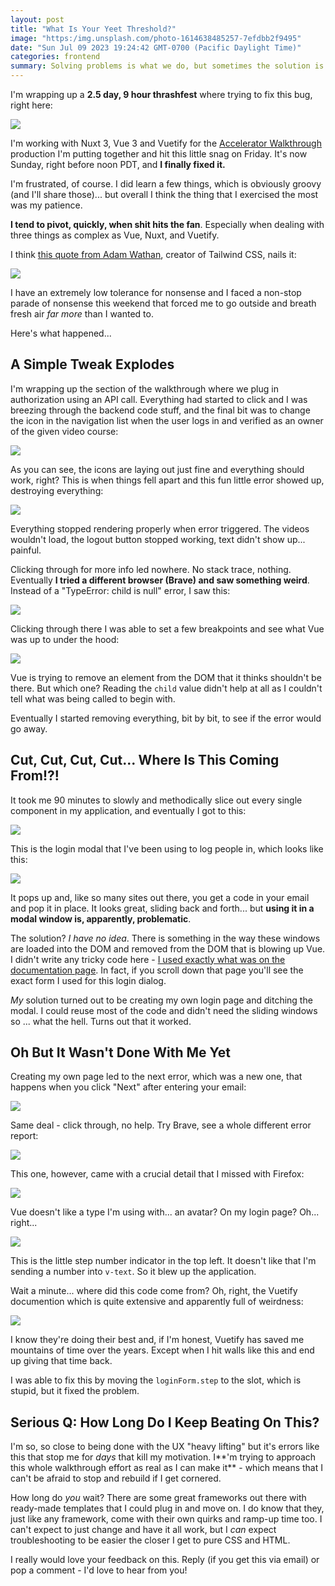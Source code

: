```yaml
---
layout: post
title: "What Is Your Yeet Threshold?"
image: "https:/img.unsplash.com/photo-1614638485257-7efdbb2f9495"
date: "Sun Jul 09 2023 19:24:42 GMT-0700 (Pacific Daylight Time)"
categories: frontend
summary: Solving problems is what we do, but sometimes the solution is to burn it all down and start again, learning from your mistakes. How do you make this choice?      
---
```


I'm wrapping up a **2.5 day, 9 hour thrashfest** where trying to fix this bug, right here:

![](/img/2023/07/screenshot_17.jpg)

I'm working with Nuxt 3, Vue 3 and Vuetify for the [Accelerator Walkthrough](%5F%5FGHOST%5FURL%5F%5F/frontend-accelerator/) production I'm putting together and hit this little snag on Friday. It's now Sunday, right before noon PDT, and **I finally fixed it.**

I'm frustrated, of course. I did learn a few things, which is obviously groovy (and I'll share those)... but overall I think the thing that I exercised the most was my patience.

**I tend to pivot, quickly, when shit hits the fan**. Especially when dealing with three things as complex as Vue, Nuxt, and Vuetify.

I think [this quote from Adam Wathan](https://adamwathan.me/renderless-components-in-vuejs/), creator of Tailwind CSS, nails it:

![](/img/2023/07/screenshot_18.jpg)

I have an extremely low tolerance for nonsense and I faced a non-stop parade of nonsense this weekend that forced me to go outside and breath fresh air _far more_ than I wanted to.

Here's what happened...

## A Simple Tweak Explodes

I'm wrapping up the section of the walkthrough where we plug in authorization using an API call. Everything had started to click and I was breezing through the backend code stuff, and the final bit was to change the icon in the navigation list when the user logs in and verified as an owner of the given video course:

![](/img/2023/07/screenshot_19.jpg)

As you can see, the icons are laying out just fine and everything should work, right? This is when things fell apart and this fun little error showed up, destroying everything:

![](/img/2023/07/screenshot_17-1.jpg)

Everything stopped rendering properly when error triggered. The videos wouldn't load, the logout button stopped working, text didn't show up... painful.

Clicking through for more info led nowhere. No stack trace, nothing. Eventually **I tried a different browser (Brave) and saw something weird**. Instead of a "TypeError: child is null" error, I saw this:

![](/img/2023/07/screenshot_20.jpg)

Clicking through there I was able to set a few breakpoints and see what Vue was up to under the hood:

![](/img/2023/07/screenshot_21.jpg)

Vue is trying to remove an element from the DOM that it thinks shouldn't be there. But which one? Reading the `child` value didn't help at all as I couldn't tell what was being called to begin with.

Eventually I started removing everything, bit by bit, to see if the error would go away.

## Cut, Cut, Cut, Cut... Where Is This Coming From!?!

It took me 90 minutes to slowly and methodically slice out every single component in my application, and eventually I got to this:

![](/img/2023/07/screenshot_22.jpg)

This is the login modal that I've been using to log people in, which looks like this:

![](/img/2023/07/screenshot_23.jpg)

It pops up and, like so many sites out there, you get a code in your email and pop it in place. It looks great, sliding back and forth... but **using it in a modal window is, apparently, problematic**.

The solution? _I have no idea_. There is something in the way these windows are loaded into the DOM and removed from the DOM that is blowing up Vue. I didn't write any tricky code here - [I used exactly what was on the documentation page](https://vuetifyjs.com/en/components/windows/). In fact, if you scroll down that page you'll see the exact form I used for this login dialog.

_My_ solution turned out to be creating my own login page and ditching the modal. I could reuse most of the code and didn't need the sliding windows so ... what the hell. Turns out that it worked.

## Oh But It Wasn't Done With Me Yet

Creating my own page led to the next error, which was a new one, that happens when you click "Next" after entering your email:

![](/img/2023/07/screenshot_24.jpg)

Same deal - click through, no help. Try Brave, see a whole different error report:

![](/img/2023/07/screenshot_25.jpg)

This one, however, came with a crucial detail that I missed with Firefox:

![](/img/2023/07/screenshot_28.jpg)

Vue doesn't like a type I'm using with... an avatar? On my login page? Oh... right...

![](/img/2023/07/screenshot_26.jpg)

This is the little step number indicator in the top left. It doesn't like that I'm sending a number into `v-text`. So it blew up the application.

Wait a minute... where did this code come from? Oh, right, the Vuetify documention which is quite extensive and apparently full of weirdness:

![](/img/2023/07/screenshot_29-1.jpg)

I know they're doing their best and, if I'm honest, Vuetify has saved me mountains of time over the years. Except when I hit walls like this and end up giving that time back.

I was able to fix this by moving the `loginForm.step` to the slot, which is stupid, but it fixed the problem.

## Serious Q: How Long Do I Keep Beating On This?

I'm so, so close to being done with the UX "heavy lifting" but it's errors like this that stop me for _days_ that kill my motivation. I**'m trying to approach this whole walkthrough effort as real as I can make it** \- which means that I can't be afraid to stop and rebuild if I get cornered.

How long do _you_ wait? There are some great frameworks out there with ready-made templates that I could plug in and move on. I do know that they, just like any framework, come with their own quirks and ramp-up time too. I can't expect to just change and have it all work, but I _can_ expect troubleshooting to be easier the closer I get to pure CSS and HTML.

I really would love your feedback on this. Reply (if you get this via email) or pop a comment - I'd love to hear from you!